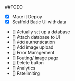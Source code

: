 ##TODO

- [X] Make it Deploy
- [X] Scaffold Basic UI with data
- [] Actually set up a database
- [] Attach database to UI
- [] Add authentication
- [] Add image upload
- [] Error Management 
- [] Routing/ image page
- [] Delete button
- [] Analytics
- [] Ratelimiting 
